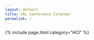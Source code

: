 ```yaml
---
layout: default
title: CRL Conference Calendar
permalink: /
---
```


{% include page.html category="HCI" %}
